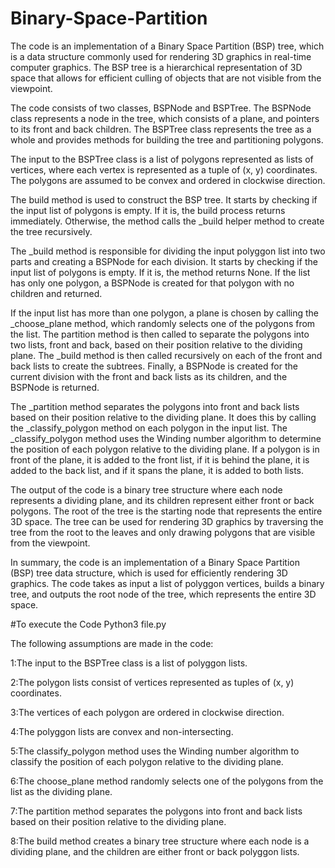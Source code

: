 # Binary-Space-Partition
The code is an implementation of a Binary Space Partition (BSP) tree, which is a data structure commonly used for rendering 3D graphics in real-time computer graphics. The BSP tree is a hierarchical representation of 3D space that allows for efficient culling of objects that are not visible from the viewpoint.

The code consists of two classes, BSPNode and BSPTree. The BSPNode class represents a node in the tree, which consists of a plane, and pointers to its front and back children. The BSPTree class represents the tree as a whole and provides methods for building the tree and partitioning polygons.

The input to the BSPTree class is a list of polygons represented as lists of vertices, where each vertex is represented as a tuple of (x, y) coordinates. The polygons are assumed to be convex and ordered in clockwise direction.

The build method is used to construct the BSP tree. It starts by checking if the input list of polygons is empty. If it is, the build process returns immediately. Otherwise, the method calls the _build helper method to create the tree recursively.

The _build method is responsible for dividing the input polyggon list into two parts and creating a BSPNode for each division. It starts by checking if the input list of polygons is empty. If it is, the method returns None. If the list has only one polygon, a BSPNode is created for that polygon with no children and returned.

If the input list has more than one polygon, a plane is chosen by calling the _choose_plane method, which randomly selects one of the polygons from the list. The partition method is then called to separate the polygons into two lists, front and back, based on their position relative to the dividing plane. The _build method is then called recursively on each of the front and back lists to create the subtrees. Finally, a BSPNode is created for the current division with the front and back lists as its children, and the BSPNode is returned.

The _partition method separates the polygons into front and back lists based on their position relative to the dividing plane. It does this by calling the _classify_polygon method on each polygon in the input list. The _classify_polygon method uses the Winding number algorithm to determine the position of each polygon relative to the dividing plane. If a polygon is in front of the plane, it is added to the front list, if it is behind the plane, it is added to the back list, and if it spans the plane, it is added to both lists.

The output of the code is a binary tree structure where each node represents a dividing plane, and its children represent either front or back polygons. The root of the tree is the starting node that represents the entire 3D space. The tree can be used for rendering 3D graphics by traversing the tree from the root to the leaves and only drawing polygons that are visible from the viewpoint.

In summary, the code is an implementation of a Binary Space Partition (BSP) tree data structure, which is used for efficiently rendering 3D graphics. The code takes as input a list of polyggon vertices, builds a binary tree, and outputs the root node of the tree, which represents the entire 3D space.


#To execute the Code
Python3 file.py





The following assumptions are made in the code:

1:The input to the BSPTree class is a list of polyggon lists.

2:The polygon lists consist of vertices represented as tuples of (x, y) coordinates.

3:The vertices of each polygon are ordered in clockwise direction.

4:The polyggon lists are convex and non-intersecting.

5:The classify_polygon method uses the Winding number algorithm to classify the position of each polygon relative to the dividing plane.

6:The choose_plane method randomly selects one of the polygons from the list as the dividing plane.

7:The partition method separates the polygons into front and back lists based on their position relative to the dividing plane.

8:The build method creates a binary tree structure where each node is a dividing plane, and the children are either front or back polyggon lists.
